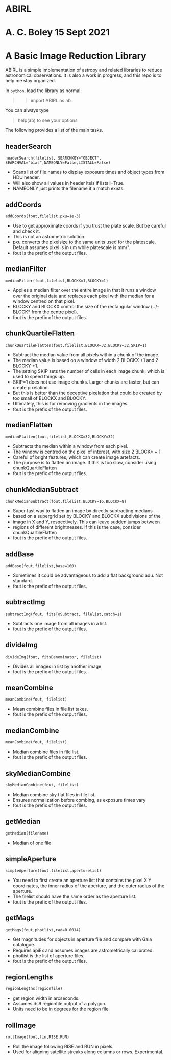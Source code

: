 # ABIRL
#
# A. C. Boley 15 Sept 2021
#
#

A Basic Image Reduction Library
===============================

ABIRL is a simple implementation of astropy and related libraries to reduce
astronomical observations. It is also a work in progress, and this repo is
to help me stay organized. 

In `python`, load the library as normal:
> >import ABIRL as ab

You can always type
> help(ab) 
to see your options

The following provides a list of the main tasks.

headerSearch
------------

`headerSearch(filelist, SEARCHKEY="OBJECT", SEARCHVAL="bias",NAMEONLY=False,LISTALL=False)`

* Scans list of file names to display exposure times and object types from HDU header.
* Will also show all values in header itels if listall=True.
* NAMEONLY just prints the filename if a match exists.

addCoords
---------

`addCoords(fout,filelist,pxu=1e-3)`

* Use to get approximate coords if you trust the plate scale. But be careful and check it.
* This is not an astrometric solution.
* pxu converts the pixelsize to the same units used for the platescale. Default assumes pixel is in um while platescale is mm/".
* fout is the prefix of the output files.

medianFilter
------------

`medianFilter(fout,filelist,BLOCKX=1,BLOCKY=1)`
    
* Applies a median filter over the entire image in that it runs a window over the original data and replaces each pixel with the median for a window centred on that pixel. 
* BLOCKY and BLOCKX control the size of the rectangular window (+/- BLOCK* from the centre pixel).
* fout is the prefix of the output files.

chunkQuartileFlatten
--------------------

`chunkQuartileFlatten(fout,filelist,BLOCKX=32,BLOCKY=32,SKIP=1)`

* Subtract the median value from all pixels within a chunk of the image.
* The median value is based on a window of width 2 BLOCKX +1 and 2 BLOCKY +1.
* The setting SKIP sets the number of cells in each image chunk, which is used to speed things up.
* SKIP=1 does not use image chunks. Larger chunks are faster, but can create pixelation.
* But this is better than the deceptive pixelation that could be created by too small of BLOCKX and BLOCKY.
* Ultimately, this is for removing gradients in the images.
* fout is the prefix of the output files.

medianFlatten
-------------

`medianFlatten(fout,filelist,BLOCKX=32,BLOCKY=32)`

* Subtracts the median within a window from each pixel.
* The window is centred on the pixel of interest, with size 2 BLOCK* + 1.
* Careful of bright features, which can create image artefacts.
* The purpose is to flatten an image.  If this is too slow, consider using chunkQuartileFlatten
* fout is the prefix of the output files.

chunkMedianSubtract
-------------------

`chunkMedianSubtract(fout,filelist,BLOCKY=16,BLOCKX=8)`

* Super fast way to flatten an image by directly subtracting medians
* based on a supergrid set by BLOCKY and BLOCKX subdivisions of the
* image in X and Y, respectively. This can leave sudden jumps between
* regions of different brightnesses. If this is the case, consider chunkQuartileFlatten
* fout is the prefix of the output files.

addBase
-------

`addBase(fout,filelist,base=100)`

* Sometimes it could be advantageous to add a flat background adu. Not standard.
* fout is the prefix of the output files.

subtractImg
-----------

`subtractImg(fout, fitsToSubtract, filelist,catch=1)`

* Subtracts one image from all images in a list. 
* fout is the prefix of the output files.

divideImg
---------

`divideImg(fout, fitsDenominator, filelist)`

* Divides all images in list by another image. 
* fout is the prefix of the output files.

meanCombine
-----------

`meanCombine(fout, filelist)`

* Mean combine files in file list takes.
* fout is the prefix of the output files.

medianCombine
-------------

`meanCombine(fout, filelist)`

* Median combine files in file list.
* fout is the prefix of the output files.

skyMedianCombine
----------------

`skyMedianCombine(fout, filelist)`

* Median combine sky flat files in file list.
* Ensures normalization before combing, as exposure times vary
* fout is the prefix of the output files.

getMedian
---------

`getMedian(filename)`

* Median of one file 

simpleAperture
--------------

`simpleAperture(fout,filelist,aperturelist)`

* You need to first create an aperture list that contains the pixel X Y coordinates, the inner radius of the aperture, and the outer radius of the
 aperture. 
* The filelist should have the same order as the aperture list.
* fout is the prefix of the output files.

getMags
-------

`getMags(fout,photlist,rad=0.0014)`

* Get magnitudes for objects in aperture file and compare with Gaia catalogue.
* Requires apiEx and assumes images are astrometrically calibrated.
* photlist is the list of aperture files.
* fout is the prefix of the output files.

regionLengths
-------------

`regionLengths(regionfile)`

* get region width in arcseconds. 
* Assumes ds9 regionfile output of a polygon. 
* Units need to be in degrees for the region file

rollImage
---------

`rollImage(fout,fin,RISE,RUN)`

* Roll the image following RISE and RUN in pixels. 
* Used for aligning satellite streaks along columns or rows. Experimental.








